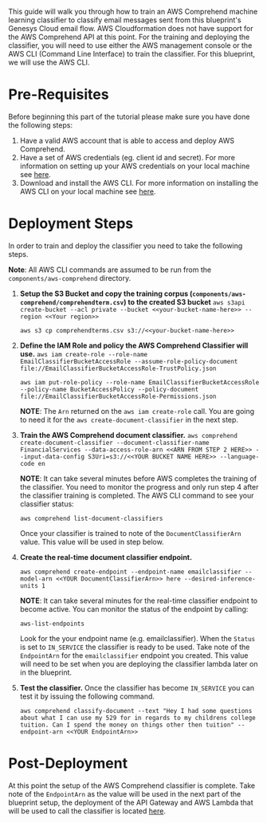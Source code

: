 This guide will walk you through how to train an AWS Comprehend machine learning classifier to classify email messages sent from this blueprint's Genesys Cloud email flow. AWS Cloudformation does not have support for the AWS Comprehend API at this point. For the training and deploying the classifier, you will need to use either the AWS management console or the AWS CLI (Command Line Interface) to train the classifier. For this blueprint, we will use the AWS CLI.

# Pre-Requisites
Before beginning this part of the tutorial please make sure you have done the following steps:

1. Have a valid AWS account that is able to access and deploy AWS Comprehend. 
2. Have a set of AWS credentials (eg. client id and secret). For more information on setting up your AWS credentials on your local machine see [here](https://docs.aws.amazon.com/sdkref/latest/guide/creds-config-files.html).
3. Download and install the AWS CLI. For more information on installing the AWS CLI on your local machine see [here](https://aws.amazon.com/cli/).


# Deployment Steps
In order to train and deploy the classifier you need to take the following steps.

**Note**: All AWS CLI commands are assumed to be run from the `components/aws-comprehend` directory.

1. **Setup the S3 Bucket and copy the training corpus (`components/aws-comprehend/comprehendterm.csv`) to the created S3 bucket** 
   `aws s3api create-bucket --acl private --bucket <<your-bucket-name-here>> --region <<Your region>>` 
   
   `aws s3 cp comprehendterms.csv s3://<<your-bucket-name-here>>`

2. **Define the IAM Role and policy the AWS Comprehend Classifier will use.** 
   `aws iam create-role --role-name EmailClassifierBucketAccessRole --assume-role-policy-document file://EmailClassifierBucketAccessRole-TrustPolicy.json`
   
   `aws iam put-role-policy --role-name EmailClassifierBucketAccessRole --policy-name BucketAccessPolicy --policy-document file://EmailClassifierBucketAccessRole-Permissions.json`
        
    **NOTE**: The `Arn` returned on the `aws iam create-role` call. You are going to need it for the `aws create-document-classifier` in the next step.

3. **Train the AWS Comprehend document classifier.**
    `aws comprehend create-document-classifier --document-classifier-name FinancialServices --data-access-role-arn <<ARN FROM STEP 2 HERE>> --input-data-config S3Uri=s3://<<YOUR BUCKET NAME HERE>> --language-code en` 

     **NOTE**: It can take several minutes before AWS completes the training of the classifier. You need to monitor the progress and only run step 4 after the classifier training is completed. The AWS CLI command to see your classifier status: 
     
     `aws comprehend list-document-classifiers` 
     
    Once your classifier is trained to note of the `DocumentClassifierArn` value. This value will be used in step below.

4. **Create the real-time document classifier endpoint.**
    
    `aws comprehend create-endpoint --endpoint-name emailclassifier --model-arn <<YOUR DocumentClassifierArn>> here --desired-inference-units 1`

    **NOTE**: It can take several minutes for the real-time classifier endpoint to become active. You can monitor the status of the endpoint by calling:
    
    `aws-list-endpoints` 
    
    Look for the your endpoint name (e.g. emailclassifier). When the `Status` is set to `IN_SERVICE` the classifier is ready to be used.
    Take note of the `EndpointArn` for the `emailclassifier` endpoint you created. This value will need to be set when you are deploying the classifier lambda later on
    in the blueprint.

5. **Test the classifier.** Once the classifier has become `IN_SERVICE` you can test it by issuing the following command. 

    `aws comprehend classify-document --text "Hey I had some questions about what I can use my 529 for in regards to my childrens college tuition. Can I spend the money on things other then tuition" --endpoint-arn <<YOUR EndpointArn>>`

# Post-Deployment
At this point the setup of the AWS Comprehend classifier is complete. Take note of the `EndpointArn` as the value will be used in the next part of the blueprint setup, the deployment of the API Gateway and AWS Lambda that will be used to call the classifier is located [here](../aws-classifier-lambda).
